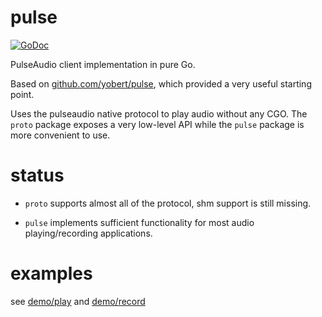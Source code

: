 # pulse
[![GoDoc](https://godocs.io/github.com/KarolosLykos/pulse?status.svg)](https://godocs.io/github.com/KarolosLykos/pulse)

PulseAudio client implementation in pure Go.

Based on [github.com/yobert/pulse](https://github.com/yobert/pulse), which provided a very useful starting point.

Uses the pulseaudio native protocol to play audio without any CGO. The `proto` package exposes a very low-level API while the `pulse` package is more convenient to use.

# status

- `proto` supports almost all of the protocol, shm support is still missing.

- `pulse` implements sufficient functionality for most audio playing/recording applications.

# examples

see [demo/play](demo/play/main.go) and [demo/record](demo/record/main.go)
